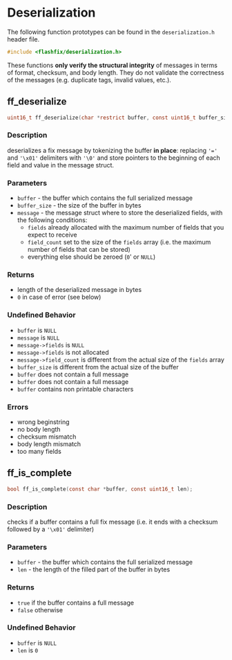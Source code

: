 # Deserialization

The following function prototypes can be found in the `deserialization.h` header file.

```c
#include <flashfix/deserialization.h>
```

These functions **only verify the structural integrity** of messages in terms of format, checksum, and body length. They do not validate the correctness of the messages (e.g. duplicate tags, invalid values, etc.).

## ff_deserialize

```c
uint16_t ff_deserialize(char *restrict buffer, const uint16_t buffer_size, fix_message_t *restrict message);
```

### Description
deserializes a fix message by tokenizing the buffer **in place**: replacing `'='` and `'\x01'` delimiters with `'\0'` and store pointers to the beginning of each field and value in the message struct.

### Parameters
  - `buffer` - the buffer which contains the full serialized message
  - `buffer_size` - the size of the buffer in bytes
  - `message` - the message struct where to store the deserialized fields, with the following conditions:
    - `fields` already allocated with the maximum number of fields that you expect to receive
    - `field_count` set to the size of the `fields` array (i.e. the maximum number of fields that can be stored)
    - everything else should be zeroed (`0`' or `NULL`)

### Returns
  - length of the deserialized message in bytes
  - `0` in case of error (see below)

### Undefined Behavior
  - `buffer` is `NULL`
  - `message` is `NULL`
  - `message->fields` is `NULL`
  - `message->fields` is not allocated
  - `message->field_count` is different from the actual size of the `fields` array
  - `buffer_size` is different from the actual size of the buffer
  - `buffer` does not contain a full message
  - `buffer` does not contain a full message
  - `buffer` contains non printable characters

### Errors
  - wrong beginstring
  - no body length
  - checksum mismatch
  - body length mismatch
  - too many fields

## ff_is_complete

```c
bool ff_is_complete(const char *buffer, const uint16_t len);
```

### Description
checks if a buffer contains a full fix message (i.e. it ends with a checksum followed by a `'\x01'` delimiter)

### Parameters
  - `buffer` - the buffer which contains the full serialized message
  - `len` - the length of the filled part of the buffer in bytes

### Returns
  - `true` if the buffer contains a full message
  - `false` otherwise

### Undefined Behavior
  - `buffer` is `NULL`
  - `len` is `0`